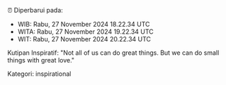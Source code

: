⏰ Diperbarui pada:
- WIB: Rabu, 27 November 2024 18.22.34 UTC
- WITA: Rabu, 27 November 2024 19.22.34 UTC
- WIT: Rabu, 27 November 2024 20.22.34 UTC

Kutipan Inspiratif:
"Not all of us can do great things. But we can do small things with great love."


Kategori: inspirational

